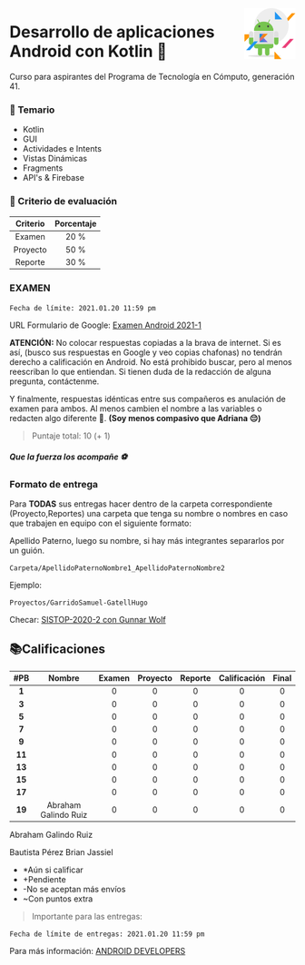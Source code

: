 <p>
  <img src="img/s.png" align = "right"  width="90" height="90"/>
</p>

# Desarrollo de aplicaciones Android con Kotlin 📱

Curso para aspirantes del Programa de Tecnología en Cómputo, generación 41.

### 👀 Temario

- Kotlin
- GUI
- Actividades e Intents
- Vistas Dinámicas
- Fragments
- API's & Firebase

### 🐢 Criterio de evaluación 

|  Criterio   | Porcentaje |
|:----------: |:----------:|
|   Examen    |    20 %    |
|  Proyecto   |    50 %    |
|   Reporte   |    30 %    |

### EXAMEN

```
Fecha de límite: 2021.01.20 11:59 pm
```


URL Formulario de Google: [Examen Android 2021-1](https://forms.gle/sH8ffmCZmMgepsSd6)

**ATENCIÓN:** No colocar respuestas copiadas a la brava de internet. Si es así, (busco sus respuestas en Google y veo copias chafonas) no tendrán derecho a calificación en Android. No está prohibido buscar, pero al menos reescriban lo que entiendan. Si tienen duda de la redacción de alguna pregunta, contáctenme. 

Y finalmente, respuestas idénticas entre sus compañeros es anulación de examen para ambos. Al menos cambien el nombre a las variables o redacten algo diferente 👀.  **(Soy menos compasivo que Adriana 😔)**

> Puntaje total: 10 (+ 1)

##### Que la fuerza los acompañe ⚽️

### Formato de entrega

Para **TODAS** sus entregas hacer dentro de la carpeta correspondiente (Proyecto,Reportes) una carpeta que tenga su nombre o nombres en caso que trabajen en equipo con el siguiente formato:

Apellido Paterno, luego su nombre, si hay más integrantes separarlos por un guión.

```
Carpeta/ApellidoPaternoNombre1_ApellidoPaternoNombre2
```

Ejemplo:

```
Proyectos/GarridoSamuel-GatellHugo
```

Checar: [SISTOP-2020-2 con Gunnar Wolf](https://github.com/SamArtGS/sistop-2020-2/tree/master/tareas/2)

## 📚Calificaciones 



| #PB|  Nombre   | Examen|  Proyecto  | Reporte |Calificación|Final|
|:-:|:----------: |:----------:|:-------: |:-------:|:-------:|:-------:|
|**1**|              | 0 | 0 | 0 | 0 | 0
|**3**|              | 0 | 0 | 0 | 0 | 0
|**5**|              | 0 | 0 | 0 | 0 | 0
|**7**|              | 0 | 0 | 0 | 0 | 0
|**9**|              | 0 | 0 | 0 | 0 | 0
|**11**|             | 0 | 0 | 0 | 0 | 0
|**13**|             | 0 | 0 | 0 | 0 | 0
|**15**|             | 0 | 0 | 0 | 0 | 0
|**17**|             | 0 | 0 | 0 | 0 | 0
|**19**|Abraham Galindo Ruiz | 0 | 0 | 0 | 0 | 0



Abraham Galindo Ruiz

Bautista Pérez Brian Jassiel

- *Aún si calificar
- +Pendiente
- -No se aceptan más envíos
- ~Con puntos extra

> Importante para las entregas:

```
Fecha de límite de entregas: 2021.01.20 11:59 pm
```



Para más información: [ANDROID DEVELOPERS](https://developer.android.com)


